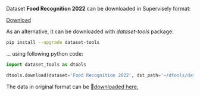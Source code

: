 Dataset **Food Recognition 2022** can be downloaded in Supervisely format:

 [Download](https://assets.supervise.ly/supervisely-supervisely-assets-public/teams_storage/g/x/8C/uFOBz66enoXsEMPzMcLCPLbr13xU07IOTI9nHHP0qumJalbd5xOhq1WD9IwMlNneg8RDqN9i53ke58w7JdAsk2fRelMmpkDeFhcd7cBWb53z3KayMNLqJc469r6W.tar)

As an alternative, it can be downloaded with *dataset-tools* package:
``` bash
pip install --upgrade dataset-tools
```

... using following python code:
``` python
import dataset_tools as dtools

dtools.download(dataset='Food Recognition 2022', dst_path='~/dtools/datasets/Food Recognition 2022.tar')
```
The data in original format can be 🔗[downloaded here.](https://www.kaggle.com/datasets/awsaf49/food-recognition-2022-dataset/download?datasetVersionNumber=1)